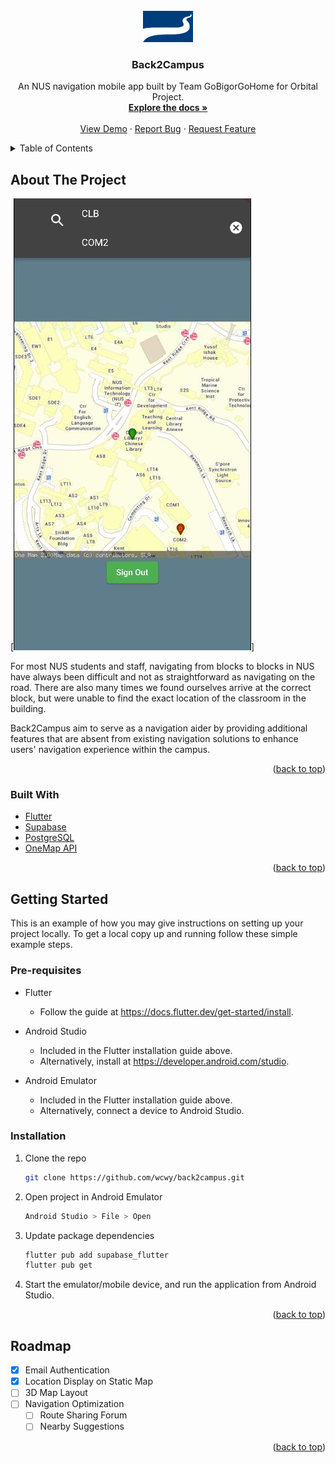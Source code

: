 <div id="top"></div>
<!--
*** Template acknowledgement: https://github.com/othneildrew/Best-README-Template
-->

<!--
[![Contributors][contributors-shield]][contributors-url]
[![Forks][forks-shield]][forks-url]
[![Stargazers][stars-shield]][stars-url]
[![Issues][issues-shield]][issues-url]
[![MIT License][license-shield]][license-url]
[![LinkedIn][linkedin-shield]][linkedin-url]
-->


<!-- PROJECT LOGO -->
<br />
<div align="center">
  
  <a href="https://github.com/wcwy/back2campus">
    <img src="images/logo.png" alt="Logo" width="80" height="50">
  </a>

<h3 align="center">Back2Campus</h3>

  <p align="center">
    An NUS navigation mobile app built by Team GoBigorGoHome for Orbital Project.
    <br />
    <a href="https://github.com/wcwy/back2campus/"><strong>Explore the docs »</strong></a>
    <br />
    <br />
    <a href="https://youtube.com/shorts/bE9oNFRL-_8">View Demo</a>
    ·
    <a href="https://github.com/wcwy/back2campus/issues">Report Bug</a>
    ·
    <a href="https://github.com/wcwy/back2campus/issues">Request Feature</a>
  </p>
</div>

<!-- TABLE OF CONTENTS -->
<details>
  <summary>Table of Contents</summary>
  <ol>
    <li>
      <a href="#about-the-project">About The Project</a>
      <ul>
        <li><a href="#built-with">Built With</a></li>
      </ul>
    </li>
    <li>
      <a href="#getting-started">Getting Started</a>
      <ul>
        <li><a href="#pre-requisites">Prerequisites</a></li>
        <li><a href="#installation">Installation</a></li>
      </ul>
    </li>
    <li><a href="#roadmap">Roadmap</a></li>
<!--
    <li><a href="#contributing">Contributing</a></li>
    <li><a href="#license">License</a></li>
    <li><a href="#contact">Contact</a></li>
    <li><a href="#acknowledgments">Acknowledgments</a></li>
-->
  </ol>
</details>


<!-- ABOUT THE PROJECT -->
## About The Project

[![Product Name Screen Shot][product-screenshot]]

For most NUS students and staff, navigating from blocks to blocks in NUS have always been difficult and not as straightforward as navigating on the road. There are also many times we found ourselves arrive at the correct block, but were unable to find the exact location of the classroom in the building.

Back2Campus aim to serve as a navigation aider by providing additional features that are absent from existing navigation solutions to enhance users' navigation experience within the campus.

<p align="right">(<a href="#top">back to top</a>)</p>



### Built With

* [Flutter](https://flutter.dev/)
* [Supabase](https://supabase.com/)
* [PostgreSQL](https://www.postgresql.org/)
* [OneMap API](https://www.onemap.gov.sg/docs/)

<p align="right">(<a href="#top">back to top</a>)</p>



<!-- GETTING STARTED -->
## Getting Started

This is an example of how you may give instructions on setting up your project locally.
To get a local copy up and running follow these simple example steps.

### Pre-requisites

* Flutter
  + Follow the guide at https://docs.flutter.dev/get-started/install.

* Android Studio
  + Included in the Flutter installation guide above.
  + Alternatively, install at https://developer.android.com/studio.
  
* Android Emulator
  + Included in the Flutter installation guide above.
  + Alternatively, connect a device to Android Studio.

### Installation

1. Clone the repo
   ```sh
   git clone https://github.com/wcwy/back2campus.git
   ```
2. Open project in Android Emulator
   ```sh
   Android Studio > File > Open
   ```
3. Update package dependencies
   ```sh
   flutter pub add supabase_flutter
   flutter pub get
   ```
4. Start the emulator/mobile device, and run the application from Android Studio.

<p align="right">(<a href="#top">back to top</a>)</p>



<!-- USAGE EXAMPLES -->
<!--
## Usage

Use this space to show useful examples of how a project can be used. Additional screenshots, code examples and demos work well in this space. You may also link to more resources.

_For more examples, please refer to the [Documentation](https://example.com)_

<p align="right">(<a href="#top">back to top</a>)</p>
-->



<!-- ROADMAP -->
## Roadmap

- [x] Email Authentication
- [x] Location Display on Static Map
- [ ] 3D Map Layout
- [ ] Navigation Optimization
    - [ ] Route Sharing Forum
    - [ ] Nearby Suggestions

<p align="right">(<a href="#top">back to top</a>)</p>



<!-- LICENSE -->
<!--
## License

Distributed under the MIT License. See `LICENSE.txt` for more information.

<p align="right">(<a href="#top">back to top</a>)</p>
-->


<!-- CONTACT -->
<!--
## Contact

Chia Thin Hong - [@twitter_handle](https://twitter.com/twitter_handle) - email@email_client.com
Zhang Yuquan - [@twitter_handle](https://twitter.com/twitter_handle) - email@email_client.com

Project Link: [https://github.com/wcwy/back2campus](https://github.com/wcwy/back2campus)

<p align="right">(<a href="#top">back to top</a>)</p>
-->


<!-- ACKNOWLEDGMENTS -->
<!--
## Acknowledgments

* []()
* []()
* []()

<p align="right">(<a href="#top">back to top</a>)</p>
-->

[product-screenshot]: images/screenshot.jpg
